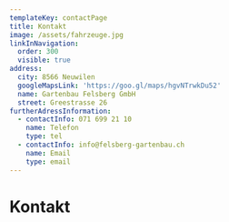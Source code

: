 ```yaml
---
templateKey: contactPage
title: Kontakt
image: /assets/fahrzeuge.jpg
linkInNavigation:
  order: 300
  visible: true
address:
  city: 8566 Neuwilen
  googleMapsLink: 'https://goo.gl/maps/hgvNTrwkDu52'
  name: Gartenbau Felsberg GmbH
  street: Greestrasse 26
furtherAdressInformation:
  - contactInfo: 071 699 21 10
    name: Telefon
    type: tel
  - contactInfo: info@felsberg-gartenbau.ch
    name: Email
    type: email
---
```

# Kontakt
